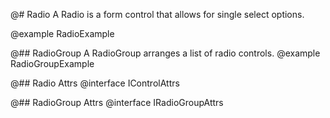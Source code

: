 @# Radio
A Radio is a form control that allows for single select options. 

@example RadioExample

@## RadioGroup
A RadioGroup arranges a list of radio controls.
@example RadioGroupExample

@## Radio Attrs
@interface IControlAttrs

@## RadioGroup Attrs
@interface IRadioGroupAttrs
